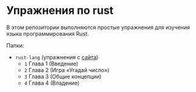 # Упражнения по rust

В этом репозитории выполняются простые упражнения для изучения языка
программирования Rust.

Папки:

- `rust-lang` (упражнения с [сайта](https://doc.rust-lang.ru/book/))
	- `1` Глава 1 (Введение)
	- `2` Глава 2 (Игра «Угадай число»)
	- `3` Глава 3 (Общие концепции)
	- `4` Глава 4 (Владение)
